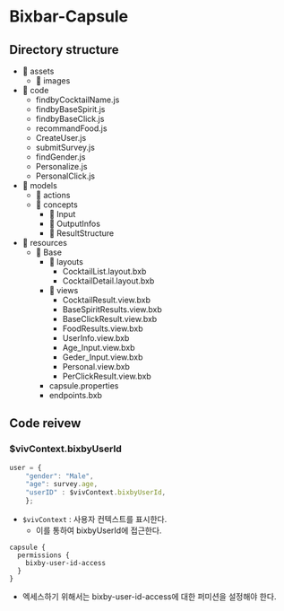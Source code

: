 # Bixbar-Capsule

## Directory structure
- 📁 assets
  - 📁 images
- 📁 code
  - findbyCocktailName.js
  - findbyBaseSpirit.js  
  - findbyBaseClick.js
  - recommandFood.js
  - CreateUser.js
  - submitSurvey.js
  - findGender.js
  - Personalize.js
  - PersonalClick.js
- 📁 models
  - 📁 actions
  - 📁 concepts
    - 📁 Input
    - 📁 OutputInfos
    - 📁 ResultStructure
- 📁 resources
  - 📁 Base
    - 📁 layouts
      - CocktailList.layout.bxb
      - CocktailDetail.layout.bxb
    - 📁 views
      - CocktailResult.view.bxb
      - BaseSpiritResults.view.bxb
      - BaseClickResult.view.bxb
      - FoodResults.view.bxb
      - UserInfo.view.bxb
      - Age_Input.view.bxb
      - Geder_Input.view.bxb
      - Personal.view.bxb
      - PerClickResult.view.bxb
    - capsule.properties
    - endpoints.bxb

## Code reivew
### $vivContext.bixbyUserId
```javascript
user = {
    "gender": "Male",
    "age": survey.age,
    "userID" : $vivContext.bixbyUserId,
    };
```
- `$vivContext` : 사용자 컨텍스트를 표시한다.
  - 이를 통하여 bixbyUserId에 접근한다.

```bixby
capsule {
  permissions {
    bixby-user-id-access
  }
}
```
- 엑세스하기 위해서는 bixby-user-id-access에 대한 퍼미션을 설정해야 한다.
